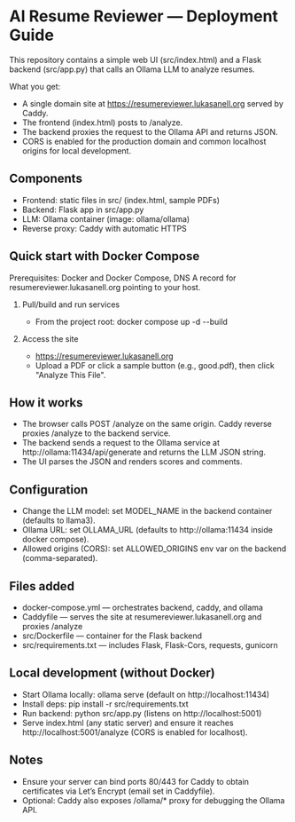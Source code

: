 # AI Resume Reviewer — Deployment Guide

This repository contains a simple web UI (src/index.html) and a Flask backend (src/app.py) that calls an Ollama LLM to analyze resumes.

What you get:
- A single domain site at https://resumereviewer.lukasanell.org served by Caddy.
- The frontend (index.html) posts to /analyze.
- The backend proxies the request to the Ollama API and returns JSON. 
- CORS is enabled for the production domain and common localhost origins for local development.

## Components
- Frontend: static files in src/ (index.html, sample PDFs)
- Backend: Flask app in src/app.py
- LLM: Ollama container (image: ollama/ollama)
- Reverse proxy: Caddy with automatic HTTPS

## Quick start with Docker Compose
Prerequisites: Docker and Docker Compose, DNS A record for resumereviewer.lukasanell.org pointing to your host.

1. Pull/build and run services
   - From the project root:
     docker compose up -d --build

2. Access the site
   - https://resumereviewer.lukasanell.org
   - Upload a PDF or click a sample button (e.g., good.pdf), then click "Analyze This File".

## How it works
- The browser calls POST /analyze on the same origin. Caddy reverse proxies /analyze to the backend service.
- The backend sends a request to the Ollama service at http://ollama:11434/api/generate and returns the LLM JSON string.
- The UI parses the JSON and renders scores and comments.

## Configuration
- Change the LLM model: set MODEL_NAME in the backend container (defaults to llama3).
- Ollama URL: set OLLAMA_URL (defaults to http://ollama:11434 inside docker compose).
- Allowed origins (CORS): set ALLOWED_ORIGINS env var on the backend (comma-separated).

## Files added
- docker-compose.yml — orchestrates backend, caddy, and ollama
- Caddyfile — serves the site at resumereviewer.lukasanell.org and proxies /analyze
- src/Dockerfile — container for the Flask backend
- src/requirements.txt — includes Flask, Flask-Cors, requests, gunicorn

## Local development (without Docker)
- Start Ollama locally: ollama serve (default on http://localhost:11434)
- Install deps: pip install -r src/requirements.txt
- Run backend: python src/app.py (listens on http://localhost:5001)
- Serve index.html (any static server) and ensure it reaches http://localhost:5001/analyze (CORS is enabled for localhost).

## Notes
- Ensure your server can bind ports 80/443 for Caddy to obtain certificates via Let’s Encrypt (email set in Caddyfile).
- Optional: Caddy also exposes /ollama/* proxy for debugging the Ollama API.
